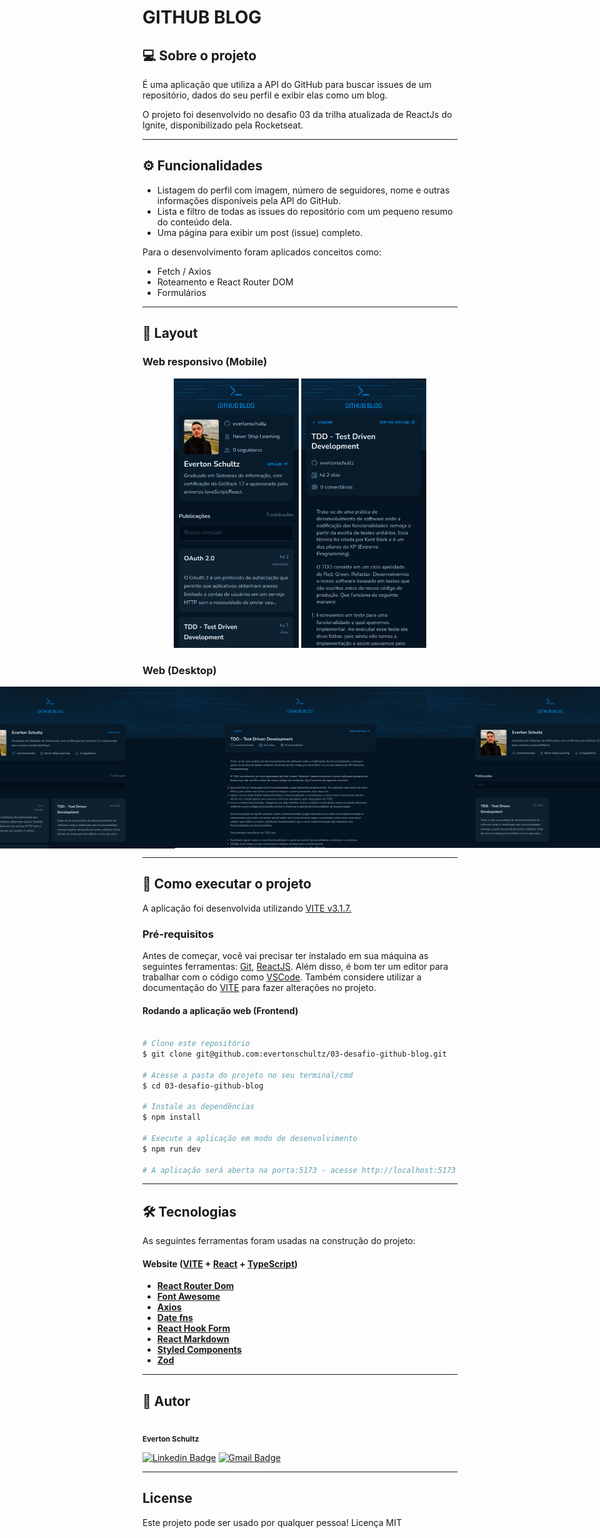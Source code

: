 # GITHUB BLOG

## 💻 Sobre o projeto

É uma aplicação que utiliza a API do GitHub para buscar issues de um repositório, dados do seu perfil e exibir elas como um blog.

O projeto foi desenvolvido no desafio 03 da trilha atualizada de ReactJs do Ignite, disponibilizado pela Rocketseat.

---

## ⚙️ Funcionalidades

- Listagem do perfil com imagem, número de seguidores, nome e outras informações disponíveis pela API do GitHub.
- Lista e filtro de todas as issues do repositório com um pequeno resumo do conteúdo dela.
- Uma página para exibir um post (issue) completo.

Para o desenvolvimento foram aplicados conceitos como:
- Fetch / Axios
- Roteamento e React Router DOM
- Formulários

---

## 🎨 Layout

### Web responsivo (Mobile)

<p align="center">
  <img alt="GithubBlog" title="#GithubBlog" src="./src/assets/blog/mobile-posts.png" width="200px">

  <img alt="GithubBlog" title="#GithubBlog" src="./src/assets/blog/mobile-post.png" width="200px">
</p>

### Web (Desktop)

<p align="center" style="display: flex; align-items: flex-start; justify-content: center;">
  <img alt="GithubBlog" title="#GithubBlog" src="./src/assets/blog/web-posts.png" width="400px">

  <img alt="GithubBlog" title="#GithubBlog" src="./src/assets/blog/web-post.png" width="400px">

  <img alt="GithubBlog" title="#GithubBlog" src="./src/assets/blog/web-posts-search.png" width="400px">
</p>

---

## 🚀 Como executar o projeto
A aplicação foi desenvolvida utilizando [VITE v3.1.7.](https://vitejs.dev/)

### Pré-requisitos
Antes de começar, você vai precisar ter instalado em sua máquina as seguintes ferramentas: [Git](https://git-scm.com), [ReactJS](https://reactjs.org/). Além disso, é bom ter um editor para trabalhar com o código como [VSCode](https://code.visualstudio.com/). Também considere utilizar a documentação do [VITE](https://vitejs.dev/) para fazer alterações no projeto.

#### Rodando a aplicação web (Frontend)
```bash

# Clone este repositório
$ git clone git@github.com:evertonschultz/03-desafio-github-blog.git

# Acesse a pasta do projeto no seu terminal/cmd
$ cd 03-desafio-github-blog

# Instale as dependências
$ npm install

# Execute a aplicação em modo de desenvolvimento
$ npm run dev

# A aplicação será aberta na porta:5173 - acesse http://localhost:5173

```

---

## 🛠 Tecnologias
As seguintes ferramentas foram usadas na construção do projeto:

#### **Website**  ([VITE](https://vitejs.dev/)  +  [React](https://reactjs.org/)  +  [TypeScript](https://www.typescriptlang.org/))

-   **[React Router Dom](https://reactrouter.com/en/main)**
-   **[Font Awesome](https://fontawesome.com/docs/web/use-with/react/)**
-   **[Axios](https://axios-http.com/ptbr/docs/intro)**
-   **[Date fns](https://date-fns.org/)**
-   **[React Hook Form](https://react-hook-form.com/)**
-   **[React Markdown](https://github.com/remarkjs/react-markdown)**
-   **[Styled Components](https://styled-components.com/)**
-   **[Zod](https://github.com/colinhacks/zod)**

---

## 🦸 Autor
<img style="border-radius: 50%;" src="https://avatars.githubusercontent.com/u/19807265?v=4" width="100px;" alt=""/>
 <br />
 <sub><b>Everton Schultz</b></sub></a>
 <br />

[![Linkedin Badge](https://img.shields.io/badge/-Everton-blue?style=flat-square&logo=Linkedin&logoColor=white&link=https://www.linkedin.com/in/https://www.linkedin.com/in/%C3%A9verton-schultz-824a1612b/)](https://www.linkedin.com/in/https://www.linkedin.com/in/%C3%A9verton-schultz-824a1612b/)
[![Gmail Badge](https://img.shields.io/badge/-evertonf.m.schultz98@gmail.com-c14438?style=flat-square&logo=Gmail&logoColor=white&link=mailto:evertonf.m.schultz98@gmail.com)](mailto:evertonf.m.schultz98@gmail.com)

---

## License
Este projeto pode ser usado por qualquer pessoa! Licença MIT
